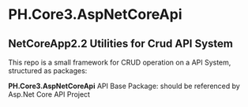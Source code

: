 ﻿# PH.Core3.AspNetCoreApi

## NetCoreApp2.2 Utilities for Crud API System

This repo is a small framework for CRUD operation on a API System, structured as packages:

 **PH.Core3.AspNetCoreApi** API Base Package: should be referenced by Asp.Net Core API Project 